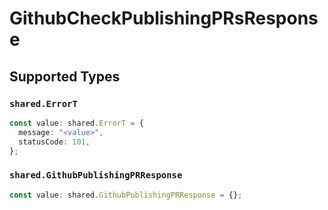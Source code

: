 # GithubCheckPublishingPRsResponse


## Supported Types

### `shared.ErrorT`

```typescript
const value: shared.ErrorT = {
  message: "<value>",
  statusCode: 101,
};
```

### `shared.GithubPublishingPRResponse`

```typescript
const value: shared.GithubPublishingPRResponse = {};
```

